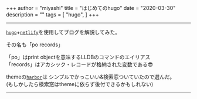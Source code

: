 +++
author = "miyashi"
title = "はじめてのhugo"
date = "2020-03-30"
description = ""
tags = [
    "hugo",
]
+++

----
[`hugo`](https://gohugo.io/)+[`netlify`](https://www.netlify.com/)を使用してブログを解説してみた。  

その名も「po records」  

「po」はprint objectを意味するLLDBのコマンドのエイリアス  
「records」はアカシック・レコードが格納された変数である😎

themeの[`harbor`](https://themes.gohugo.io/harbor/)は
シンプルでかっこいい&検索窓ついていたので選んだ。  
(もしかしたら検索窓はthemeに依らず後付できるかもしれない)

----  